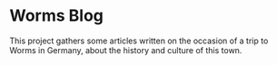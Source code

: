 # Worms Blog

This project gathers some articles written on the occasion of a trip to Worms in Germany, about the history and culture of this town.
